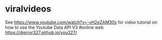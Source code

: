 # viralvideos
See https://www.youtube.com/watch?v=-vH2eZAM30s for video tutorial on how to use the Youtube Data API V3
#online web
https://djerror327.github.io/you327/
